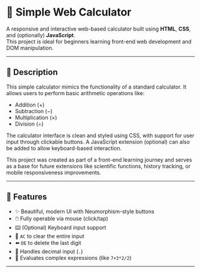 # 🔢 Simple Web Calculator

A responsive and interactive web-based calculator built using **HTML**, **CSS**, and (optionally) **JavaScript**.  
This project is ideal for beginners learning front-end web development and DOM manipulation.

---

## 📌 Description

This simple calculator mimics the functionality of a standard calculator. It allows users to perform basic arithmetic operations like:

- Addition (+)
- Subtraction (−)
- Multiplication (×)
- Division (÷)

The calculator interface is clean and styled using CSS, with support for user input through clickable buttons. A JavaScript extension (optional) can also be added to allow keyboard-based interaction.

This project was created as part of a front-end learning journey and serves as a base for future extensions like scientific functions, history tracking, or mobile responsiveness improvements.

---

## 🚀 Features

- ✨ Beautiful, modern UI with Neumorphism-style buttons
- 🖱️ Fully operable via mouse (click/tap)
- ⌨️ (Optional) Keyboard input support
- 🔄 `AC` to clear the entire input
- ⬅️ `DE` to delete the last digit
- 🎯 Handles decimal input (`.`)
- 🧮 Evaluates complex expressions (like `7+3*2/2`)

---
